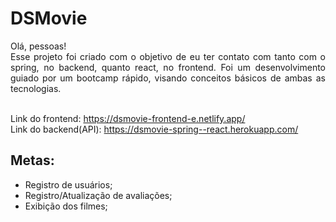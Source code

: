 # DSMovie
 
<div align="justify"> 
  Olá, pessoas! </br>
  Esse projeto foi criado com o objetivo de eu ter contato com tanto com o spring, no backend, quanto react, no frontend. Foi um desenvolvimento guiado por um bootcamp rápido, visando conceitos básicos de ambas as tecnologias. </br> </br>

Link do frontend: https://dsmovie-frontend-e.netlify.app/ </br>
Link do backend(API): https://dsmovie-spring--react.herokuapp.com/

</div> 

## Metas:
- Registro de usuários;
- Registro/Atualização de avaliações;
- Exibição dos filmes;
